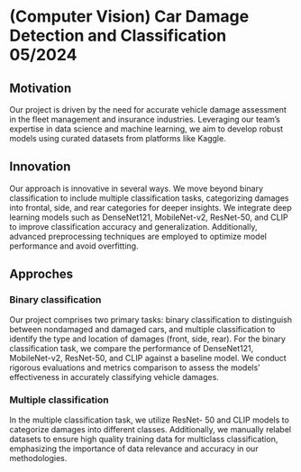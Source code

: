 # (Computer Vision) Car Damage Detection and Classification 05/2024

## Motivation
Our project is driven by the need for accurate vehicle damage assessment in the fleet management and insurance industries. Leveraging our team’s expertise in data science and machine learning, we aim to develop robust models using curated datasets from platforms like Kaggle.

## Innovation
Our approach is innovative in several ways. We move beyond binary classification to include multiple classification tasks, categorizing damages into frontal, side, and rear categories for deeper insights. We integrate deep learning models such as DenseNet121, MobileNet-v2, ResNet-50, and CLIP to improve classification accuracy and generalization. Additionally, advanced preprocessing techniques are employed to optimize model performance and avoid overfitting.

## Approches
### Binary classification
Our project comprises two primary tasks: binary classification to distinguish between nondamaged and damaged cars, and multiple classification to identify the type and location of damages (front, side, rear). For the binary classification task, we compare the performance of DenseNet121, MobileNet-v2, ResNet-50, and CLIP against a baseline model. We conduct rigorous evaluations and metrics comparison to assess the models’ effectiveness in accurately classifying vehicle damages.
### Multiple classification
In the multiple classification task, we utilize ResNet- 50 and CLIP models to categorize damages into different classes. Additionally, we manually relabel datasets to ensure high quality training data for multiclass classification, emphasizing the importance of data relevance and accuracy in our methodologies.
